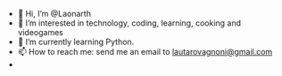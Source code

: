 - 👋 Hi, I’m @Laonarth
- 👀 I’m interested in technology, coding, learning, cooking and videogames
- 🌱 I’m currently learning Python.
- 📫 How to reach me: send me an email to lautarovagnoni@gmail.com
- 

<!---
Laonarth/Laonarth is a ✨ special ✨ repository because its `README.md` (this file) appears on your GitHub profile.
You can click the Preview link to take a look at your changes.
--->
